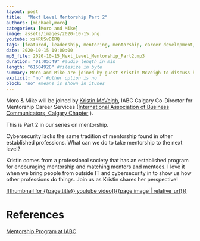 ```yaml
---
layout: post
title:  "Next Level Mentorship Part 2"
authors: [michael,moro]
categories: [Moro and Mike]
image: assets/images/2020-10-15.png
youtube: xs4RUSvDIRQ
tags: [featured, leadership, mentoring, mentorship, career development, careers]
date: 2020-10-15 19:00:00
mp3_file: 2020-10-15_Next_Level_Mentorship_Part2.mp3
duration: "01:05:49" #audio length in min
length: "61604928" #filesize in byte
summary: Moro and Mike are joined by guest Kristin McVeigh to discuss how to take mentorship to the next level in your career.
explicit: "no" #other option is no
block: "no" #means is shown in itunes
---
```


Moro & Mike will be joined by [Kristin McVeigh](https://www.linkedin.com/in/kristin-mcveigh-5267284a/), IABC Calgary Co-Director for Mentorship Career Services ([International Association of Business Communicators, Calgary Chapter](http://iabccalgary.com/) ).

This is Part 2 in our series on mentorship.

Cybersecurity lacks the same tradition of mentorship found in other established professions. What can we do to take mentorship to the next level?

Kristin comes from a professional society that has an established program for encouraging mentorship and matching mentors and mentees. I love it when we bring people from outside IT and cybersecurity in to show us how other professions do things. Join us as Kristin shares her perspective!

[![thumbnail for {{page.title}} youtube video]({{page.image | relative_url}})](https://youtu.be/{{page.youtube}} "{{page.title}}")


# References

[Mentorship Program at IABC](https://iabccalgary.com/learn/mentorship-program/)

